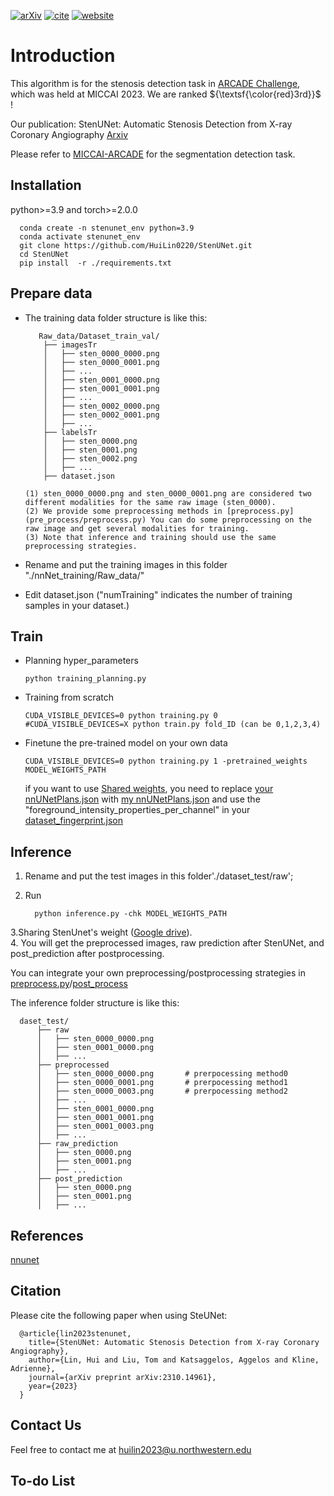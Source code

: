 
[![arXiv](https://img.shields.io/badge/arXiv-2311.12437-blue)]([https://arxiv.org/pdf/2311.12437.pdf](https://arxiv.org/abs/2310.14961))
 [![cite](https://img.shields.io/badge/cite-BibTex-yellow)](https://scholar.googleusercontent.com/scholar.bib?q=info:x72dE5r8oyEJ:scholar.google.com/&output=citation&scisdr=ClEVFUEEEL3snBU93N4:AFWwaeYAAAAAZqU7xN4teCLWjRjR3O6VYcWc-C4&scisig=AFWwaeYAAAAAZqU7xKO77wluctgeV-q56DF5n_4&scisf=4&ct=citation&cd=-1&hl=en&scfhb=1)
[![website](https://img.shields.io/badge/Challenge%20website-50d13d)]([https://www.synapse.org/#!Synapse:syn51236108/wiki/621615](https://arcade.grand-challenge.org/))
 

# Introduction
This algorithm is for the stenosis detection task in [ARCADE Challenge](https://arcade.grand-challenge.org/), which was held at MICCAI 2023. We are ranked ${\textsf{\color{red}3rd}}$ !

Our publication:  StenUNet: Automatic Stenosis Detection from X-ray Coronary Angiography [Arxiv](https://arxiv.org/abs/2310.14961)

Please refer to [MICCAI-ARCADE](https://github.com/NMHeartAI/MICCAI_ARCADE.git) for the segmentation detection task.


## Installation
python>=3.9 and torch>=2.0.0

      conda create -n stenunet_env python=3.9
      conda activate stenunet_env
      git clone https://github.com/HuiLin0220/StenUNet.git
      cd StenUNet
      pip install  -r ./requirements.txt

## Prepare data
- The training data folder structure is like this:

         Raw_data/Dataset_train_val/  
          ├── imagesTr
          │   ├── sten_0000_0000.png
          │   ├── sten_0000_0001.png
          │   ├── ...
          │   ├── sten_0001_0000.png      
          │   ├── sten_0001_0001.png      
          │   ├── ... 
          │   ├── sten_0002_0000.png
          │   ├── sten_0002_0001.png
          │   ├── ...
          ├── labelsTr
          │   ├── sten_0000.png
          │   ├── sten_0001.png
          │   ├── sten_0002.png
          │   ├── ...
          ├── dataset.json

      (1) sten_0000_0000.png and sten_0000_0001.png are considered two different modalities for the same raw image (sten_0000).
      (2) We provide some preprocessing methods in [preprocess.py](pre_process/preprocess.py) You can do some preprocessing on the raw image and get several modalities for training.
      (3) Note that inference and training should use the same preprocessing strategies.

- Rename and put the training images in this folder "./nnNet_training/Raw_data/"
- Edit dataset.json
  ("numTraining" indicates the number of training samples in your dataset.)
## Train
- Planning hyper_parameters

      python training_planning.py 
- Training from scratch

      CUDA_VISIBLE_DEVICES=0 python training.py 0
      #CUDA_VISIBLE_DEVICES=X python train.py fold_ID (can be 0,1,2,3,4)
- Finetune the pre-trained model on your own data

      CUDA_VISIBLE_DEVICES=0 python training.py 1 -pretrained_weights MODEL_WEIGHTS_PATH
  if you want to use [Shared weights](https://drive.google.com/file/d/1BO4whry0i50h_yzqQwUw1k7QyyLUk2U3/view?usp=sharing), you need to replace [your nnUNetPlans.json](nnNet_training/nnUNet_preprocessed/Dataset_Train_val/nnUNetPlans.json) with [my nnUNetPlans.json](nnUNetPlans.json) and use the "foreground_intensity_properties_per_channel" in your [dataset_fingerprint.json](nnNet_training/nnUNet_preprocessed/Dataset_Train_val/dataset_fingerprint.json)
## Inference
1. Rename and put the test images in this folder'./dataset_test/raw';
2. Run
  
         python inference.py -chk MODEL_WEIGHTS_PATH

3.Sharing StenUnet's weight ([Google drive](https://drive.google.com/file/d/1BO4whry0i50h_yzqQwUw1k7QyyLUk2U3/view?usp=sharing)).   
4. You will get the preprocessed images, raw prediction after StenUNet, and post_prediction after postprocessing.

You can integrate your own preprocessing/postprocessing strategies in [preprocess.py](pre_process/preprocess.py)/[post_process](post_process/remove_small_segments.py)

The inference folder structure is like this:

      daset_test/
          ├── raw
          │   ├── sten_0000_0000.png
          │   ├── sten_0001_0000.png
          │   ├── ...
          ├── preprocessed
          │   ├── sten_0000_0000.png       # prerpocessing method0
          │   ├── sten_0000_0001.png       # prerpocessing method1
          │   ├── sten_0000_0003.png       # prerpocessing method2
          │   ├── ... 
          │   ├── sten_0001_0000.png
          │   ├── sten_0001_0001.png
          │   ├── sten_0001_0003.png
          │   ├── ...
          ├── raw_prediction
          │   ├── sten_0000.png
          │   ├── sten_0001.png
          │   ├── ...
          ├── post_prediction
          │   ├── sten_0000.png
          │   ├── sten_0001.png
          │   ├── ...
## References
[nnunet](https://github.com/MIC-DKFZ/nnUNet)

## Citation
Please cite the following paper when using SteUNet:

      @article{lin2023stenunet,
        title={StenUNet: Automatic Stenosis Detection from X-ray Coronary Angiography},
        author={Lin, Hui and Liu, Tom and Katsaggelos, Aggelos and Kline, Adrienne},
        journal={arXiv preprint arXiv:2310.14961},
        year={2023}
      }

## Contact Us
Feel free to contact me at huilin2023@u.northwestern.edu

## To-do List
